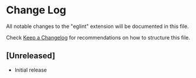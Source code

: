 # Change Log

All notable changes to the "eglint" extension will be documented in this file.

Check [Keep a Changelog](http://keepachangelog.com/) for recommendations on how to structure this file.

## [Unreleased]

- Initial release